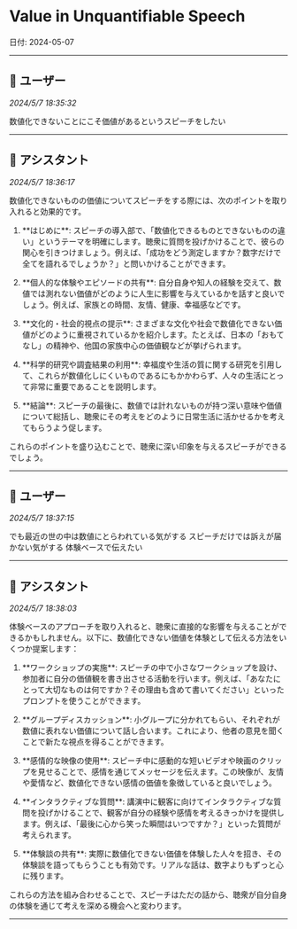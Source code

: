 # Value in Unquantifiable Speech

日付: 2024-05-07

---

## 👤 ユーザー
*2024/5/7 18:35:32*

数値化できないことにこそ価値があるというスピーチをしたい

---

## 🤖 アシスタント
*2024/5/7 18:36:17*

数値化できないものの価値についてスピーチをする際には、次のポイントを取り入れると効果的です。

1. \*\*はじめに\*\*: スピーチの導入部で、「数値化できるものとできないものの違い」というテーマを明確にします。聴衆に質問を投げかけることで、彼らの関心を引きつけましょう。例えば、「成功をどう測定しますか？数字だけで全てを語れるでしょうか？」と問いかけることができます。

2. \*\*個人的な体験やエピソードの共有\*\*: 自分自身や知人の経験を交えて、数値では測れない価値がどのように人生に影響を与えているかを話すと良いでしょう。例えば、家族との時間、友情、健康、幸福感などです。

3. \*\*文化的・社会的視点の提示\*\*: さまざまな文化や社会で数値化できない価値がどのように重視されているかを紹介します。たとえば、日本の「おもてなし」の精神や、他国の家族中心の価値観などが挙げられます。

4. \*\*科学的研究や調査結果の利用\*\*: 幸福度や生活の質に関する研究を引用して、これらが数値化しにくいものであるにもかかわらず、人々の生活にとって非常に重要であることを説明します。

5. \*\*結論\*\*: スピーチの最後に、数値では計れないものが持つ深い意味や価値について総括し、聴衆にその考えをどのように日常生活に活かせるかを考えてもらうよう促します。

これらのポイントを盛り込むことで、聴衆に深い印象を与えるスピーチができるでしょう。

---

## 👤 ユーザー
*2024/5/7 18:37:15*

でも最近の世の中は数値にとらわれている気がする スピーチだけでは訴えが届かない気がする 体験ベースで伝えたい

---

## 🤖 アシスタント
*2024/5/7 18:38:03*

体験ベースのアプローチを取り入れると、聴衆に直接的な影響を与えることができるかもしれません。以下に、数値化できない価値を体験として伝える方法をいくつか提案します：

1. \*\*ワークショップの実施\*\*: スピーチの中で小さなワークショップを設け、参加者に自分の価値観を書き出させる活動を行います。例えば、「あなたにとって大切なものは何ですか？その理由も含めて書いてください」といったプロンプトを使うことができます。

2. \*\*グループディスカッション\*\*: 小グループに分かれてもらい、それぞれが数値に表れない価値について話し合います。これにより、他者の意見を聞くことで新たな視点を得ることができます。

3. \*\*感情的な映像の使用\*\*: スピーチ中に感動的な短いビデオや映画のクリップを見せることで、感情を通じてメッセージを伝えます。この映像が、友情や愛情など、数値化できない感情の価値を象徴していると良いでしょう。

4. \*\*インタラクティブな質問\*\*: 講演中に観客に向けてインタラクティブな質問を投げかけることで、観客が自分の経験や感情を考えるきっかけを提供します。例えば、「最後に心から笑った瞬間はいつですか？」といった質問が考えられます。

5. \*\*体験談の共有\*\*: 実際に数値化できない価値を体験した人々を招き、その体験談を語ってもらうことも有効です。リアルな話は、数字よりもずっと心に残ります。

これらの方法を組み合わせることで、スピーチはただの話から、聴衆が自分自身の体験を通じて考えを深める機会へと変わります。

---
